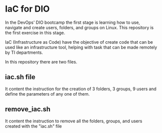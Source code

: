 # IaC for DIO

In the DevOps' DIO bootcamp the first stage is learning how to use, navigate and create users, folders, and groups on Linux. This repository is the first exercise in this stage. 


IaC (Infrastructure as Code) have the objective of create code that can be used like an infrastructure tool, helping with task that can be made remotely by TI departments. 


In this repository there are two files.



## iac.sh file

It content the instruction for the creation of 3 folders, 3 groups, 9 users and define the parameters of any one of them. 

## remove_iac.sh

It content the instruction to remove all the folders, groups, and users created with the "iac.sh" file
